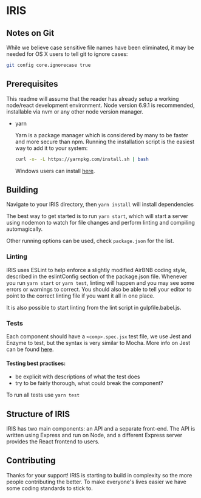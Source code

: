 # IRIS

## Notes on Git
While we believe case sensitive file names have been eliminated, it may be needed for OS X users to tell git to ignore cases:

``` bash
git config core.ignorecase true
```

## Prerequisites
This readme will assume that the reader has already setup a working
node/react development environment. Node version 6.9.1 is recommended,
installable via nvm or any other node version manager.

* yarn

	Yarn is a package manager which is considered by many to be faster and more secure than npm. Running the installation script is the easiest way to add it to your system:

    ```bash
    curl -o- -L https://yarnpkg.com/install.sh | bash
    ```

    Windows users can install [here](https://yarnpkg.com/latest.msi).


## Building


Navigate to your IRIS directory, then `yarn install` will install dependencies

The best way to get started is to run `yarn start`, which will start a server using nodemon to watch for file changes and perform linting and compiling automagically.

Other running options can be used, check `package.json` for the list.

### Linting

IRIS uses ESLint to help enforce a slightly modified AirBNB coding style, described in the eslintConfig section of the package.json file. Whenever you run `yarn start` or `yarn test`, linting will happen and you may see some errors or warnings to correct. You should also be able to tell your editor to point to the correct linting file if you want it all in one place.

It is also possible to start linting from the lint script in
gulpfile.babel.js.


### Tests

Each component should have a `<comp>.spec.jsx` test file, we use Jest and Enzyme to test, but the syntax is very similar to Mocha. More info on Jest can be found [here](https://github.com/verekia/js-stack-from-scratch/blob/master/tutorial/02-babel-es6-eslint-flow-jest-husky.md#readme).

#### Testing best practises:
 - be explicit with descriptions of what the test does
 - try to be fairly thorough, what could break the component?

To run all tests use `yarn test`


## Structure of IRIS
<!-- should be common to all READMEs of IRIS -->

IRIS has two main components: an API and a separate front-end. The API is written using Express and run on Node, and a different Express server provides the React frontend to users.

## Contributing

Thanks for your support! IRIS is starting to build in complexity so the more people contributing the better. To make everyone's lives easier we have some coding standards to stick to.
